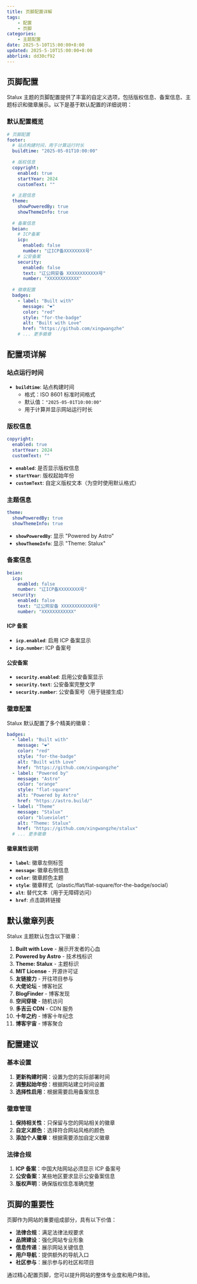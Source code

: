 ```yaml
---
title: 页脚配置详解
tags:
    - 配置
    - 页脚
categories:
    - 主题配置
date: 2025-5-10T15:00:00+8:00
updated: 2025-5-10T15:00:00+8:00
abbrlink: dd30cf92
---
```


## 页脚配置

Stalux 主题的页脚配置提供了丰富的自定义选项，包括版权信息、备案信息、主题标识和徽章展示。以下是基于默认配置的详细说明：

### 默认配置概览

```yaml title="_stalux.yml"
# 页脚配置
footer:
  # 站点构建时间，用于计算运行时长
  buildtime: "2025-05-01T10:00:00"
  
  # 版权信息
  copyright:
    enabled: true
    startYear: 2024
    customText: ""
  
  # 主题信息
  theme:
    showPoweredBy: true
    showThemeInfo: true
  
  # 备案信息
  beian:
    # ICP备案
    icp:
      enabled: false
      number: "辽ICP备XXXXXXXX号"
    # 公安备案
    security:
      enabled: false
      text: "辽公网安备 XXXXXXXXXXXX号"
      number: "XXXXXXXXXXXX"
  
  # 徽章配置
  badges:
    - label: "Built with"
      message: "❤"
      color: "red"
      style: "for-the-badge"
      alt: "Built with Love"
      href: "https://github.com/xingwangzhe"
    # ... 更多徽章
```

## 配置项详解

### 站点运行时间

- **`buildtime`**: 站点构建时间
  - 格式：ISO 8601 标准时间格式
  - 默认值：`"2025-05-01T10:00:00"`
  - 用于计算并显示网站运行时长

### 版权信息

```yaml
copyright:
  enabled: true
  startYear: 2024
  customText: ""
```

- **`enabled`**: 是否显示版权信息
- **`startYear`**: 版权起始年份
- **`customText`**: 自定义版权文本（为空时使用默认格式）

### 主题信息

```yaml
theme:
  showPoweredBy: true
  showThemeInfo: true
```

- **`showPoweredBy`**: 显示 "Powered by Astro"
- **`showThemeInfo`**: 显示 "Theme: Stalux"

### 备案信息

```yaml
beian:
  icp:
    enabled: false
    number: "辽ICP备XXXXXXXX号"
  security:
    enabled: false
    text: "辽公网安备 XXXXXXXXXXXX号"
    number: "XXXXXXXXXXXX"
```

#### ICP 备案
- **`icp.enabled`**: 启用 ICP 备案显示
- **`icp.number`**: ICP 备案号

#### 公安备案
- **`security.enabled`**: 启用公安备案显示
- **`security.text`**: 公安备案完整文字
- **`security.number`**: 公安备案号（用于链接生成）

### 徽章配置

Stalux 默认配置了多个精美的徽章：

```yaml
badges:
  - label: "Built with"
    message: "❤"
    color: "red"
    style: "for-the-badge"
    alt: "Built with Love"
    href: "https://github.com/xingwangzhe"
  - label: "Powered by"
    message: "Astro"
    color: "orange"
    style: "flat-square"
    alt: "Powered by Astro"
    href: "https://astro.build/"
  - label: "Theme"
    message: "Stalux"
    color: "blueviolet"
    alt: "Theme: Stalux"
    href: "https://github.com/xingwangzhe/stalux"
  # ... 更多徽章
```

#### 徽章属性说明

- **`label`**: 徽章左侧标签
- **`message`**: 徽章右侧信息
- **`color`**: 徽章颜色主题
- **`style`**: 徽章样式（plastic/flat/flat-square/for-the-badge/social）
- **`alt`**: 替代文本（用于无障碍访问）
- **`href`**: 点击跳转链接

## 默认徽章列表

Stalux 主题默认包含以下徽章：

1. **Built with Love** - 展示开发者的心血
2. **Powered by Astro** - 技术栈标识
3. **Theme: Stalux** - 主题标识
4. **MIT License** - 开源许可证
5. **友链接力** - 开往项目参与
6. **大佬论坛** - 博客社区
7. **BlogFinder** - 博客发现
8. **空间穿梭** - 随机访问
9. **多吉云 CDN** - CDN 服务
10. **十年之约** - 博客十年纪念
11. **博客宇宙** - 博客聚合

## 配置建议

### 基本设置

1. **更新构建时间**：设置为您的实际部署时间
2. **调整起始年份**：根据网站建立时间设置
3. **选择性启用**：根据需要启用备案信息

### 徽章管理

1. **保持相关性**：只保留与您的网站相关的徽章
2. **自定义颜色**：选择符合网站风格的颜色
3. **添加个人徽章**：根据需要添加自定义徽章

### 法律合规

1. **ICP 备案**：中国大陆网站必须显示 ICP 备案号
2. **公安备案**：某些地区要求显示公安备案信息
3. **版权声明**：确保版权信息准确完整

## 页脚的重要性

页脚作为网站的重要组成部分，具有以下价值：

- **法律合规**：满足法律法规要求
- **品牌建设**：强化网站专业形象
- **信息传递**：展示网站关键信息
- **用户导航**：提供额外的导航入口
- **社区参与**：展示参与的社区和项目

通过精心配置页脚，您可以提升网站的整体专业度和用户体验。

